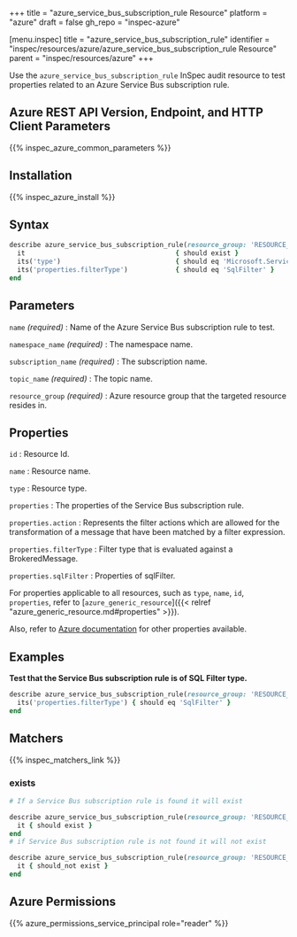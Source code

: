 +++
title = "azure_service_bus_subscription_rule Resource"
platform = "azure"
draft = false
gh_repo = "inspec-azure"

[menu.inspec]
title = "azure_service_bus_subscription_rule"
identifier = "inspec/resources/azure/azure_service_bus_subscription_rule Resource"
parent = "inspec/resources/azure"
+++

Use the `azure_service_bus_subscription_rule` InSpec audit resource to test properties related to an Azure Service Bus subscription rule.

## Azure REST API Version, Endpoint, and HTTP Client Parameters

{{% inspec_azure_common_parameters %}}

## Installation

{{% inspec_azure_install %}}

## Syntax

```ruby
describe azure_service_bus_subscription_rule(resource_group: 'RESOURCE_GROUP', namespace_name: 'NAMESPACE_NAME', subscription_name: "SUBSCRIPTION_NAME", topic_name: 'TOPIC_NAME', name: 'SUBSCRIPTION_RULE_NAME') do
  it                                      { should exist }
  its('type')                             { should eq 'Microsoft.ServiceBus/Namespaces/Topics/Subscriptions/Rules' }
  its('properties.filterType')            { should eq 'SqlFilter' }
end
```

## Parameters

`name` _(required)_
: Name of the Azure Service Bus subscription rule to test.

`namespace_name` _(required)_
: The namespace name.

`subscription_name` _(required)_
: The subscription name.

`topic_name` _(required)_
: The topic name.

`resource_group` _(required)_
: Azure resource group that the targeted resource resides in.

## Properties

`id`
: Resource Id.

`name`
: Resource name.

`type`
: Resource type.

`properties`
: The properties of the Service Bus subscription rule.

`properties.action`
: Represents the filter actions which are allowed for the transformation of a message that have been matched by a filter expression.

`properties.filterType`
: Filter type that is evaluated against a BrokeredMessage.

`properties.sqlFilter`
: Properties of sqlFilter.


For properties applicable to all resources, such as `type`, `name`, `id`, `properties`, refer to [`azure_generic_resource`]({{< relref "azure_generic_resource.md#properties" >}}).

Also, refer to [Azure documentation](https://docs.microsoft.com/en-us/rest/api/servicebus/stable/rules/get) for other properties available.

## Examples

**Test that the Service Bus subscription rule is of SQL Filter type.**

```ruby
describe azure_service_bus_subscription_rule(resource_group: 'RESOURCE_GROUP', namespace_name: 'NAMESPACE_NAME', subscription_name: "SUBSCRIPTION_NAME", topic_name: 'TOPIC_NAME', name: 'SUBSCRIPTION_RULE_NAME') do
  its('properties.filterType') { should eq 'SqlFilter' }
end
```

## Matchers

{{% inspec_matchers_link %}}

### exists

```ruby
# If a Service Bus subscription rule is found it will exist

describe azure_service_bus_subscription_rule(resource_group: 'RESOURCE_GROUP', namespace_name: 'NAMESPACE_NAME', subscription_name: "SUBSCRIPTION_NAME", topic_name: 'TOPIC_NAME', name: 'SUBSCRIPTION_RULE_NAME') do
  it { should exist }
end
# if Service Bus subscription rule is not found it will not exist

describe azure_service_bus_subscription_rule(resource_group: 'RESOURCE_GROUP', namespace_name: 'NAMESPACE_NAME', subscription_name: "SUBSCRIPTION_NAME", topic_name: 'TOPIC_NAME', name: 'SUBSCRIPTION_RULE_NAME') do
  it { should_not exist }
end
```

## Azure Permissions

{{% azure_permissions_service_principal role="reader" %}}
